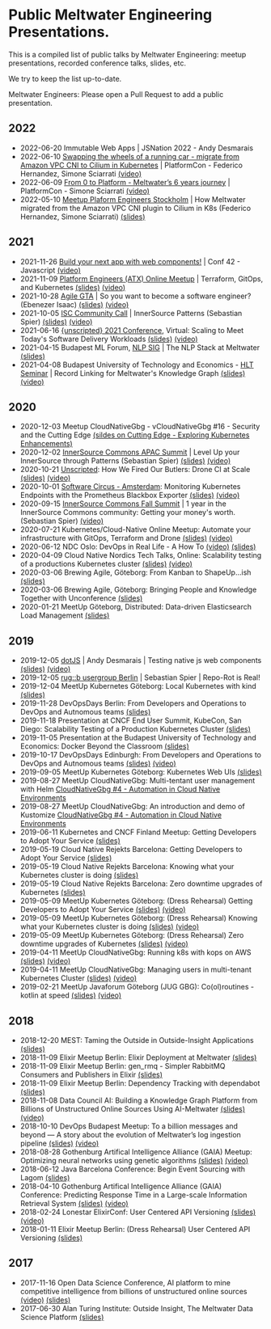 # Public Meltwater Engineering Presentations.

This is a compiled list of public talks by Meltwater Engineering: meetup presentations, recorded conference talks, slides, etc.

We try to keep the list up-to-date.

Meltwater Engineers: Please open a Pull Request to add a public presentation.

## 2022

* 2022-06-20 Immutable Web Apps | JSNation 2022 - Andy Desmarais
* 2022-06-10 [Swapping the wheels of a running car - migrate from Amazon VPC CNI to Cilium in Kubernetes](https://platformcon.com/talk/swapping-the-wheels-of-a-running-car-migrate-from-amazon-vpc-cni-to-cilium-in-kubernetes) | PlatformCon - Federico Hernandez, Simone Sciarrati [(video)](https://www.youtube.com/watch?v=6Sks_Th99t0&ab_channel=PlatformEngineering)
* 2022-06-09 [From 0 to Platform - Meltwater’s 6 years journey](https://platformcon.com/talk/from-0-to-platform-meltwaters-6-years-journey)  | PlatformCon - Simone Sciarrati [(video)](https://www.youtube.com/watch?v=qq1eXxdUvPA&ab_channel=PlatformEngineering)
* 2022-05-10 [Meetup Plaform Engineers Stockholm](https://www.meetup.com/platform-engineers-stockholm/events/285235244/) | How Meltwater migrated from the Amazon VPC CNI plugin to Cilium in K8s (Federico Hernandez, Simone Sciarrati) [(slides)](files/2022-05-10-MeetupPlatformEngineers-Cilium.pdf)

## 2021

* 2021-11-26 [Build your next app with web components!](https://www.conf42.com/JavaScript_2021_Andrew_Desmarais_app_web_components) | Conf 42 - Javascript [(video)](https://www.youtube.com/watch?v=JwnJt9XZl8s)
* 2021-11-09 [Platform Engineers (ATX) Online Meetup](https://www.meetup.com/platform-engineers-atx-online) | Terraform, GitOps, and Kubernetes [(slides)](files/2021-11-09-Terraform-GitOps-and-Kubernetes.pdf) [(video)](https://youtu.be/Oktt3IGJdhI)
* 2021-10-28 [Agile GTA](https://www.meetup.com/Agile-GTA/) | So you want to become a software engineer? (Ebenezer Isaac) [(slides)](files/2021-10-28-How-to-become-an-Engineer_Agile-Meetup.pdf) [(video)](https://www.youtube.com/watch?v=MB6hhM-puEo)
* 2021-10-05 [ISC Community Call](https://www.eventbrite.com/e/innersource-community-call-innersource-patterns-tickets-175369804807) | InnerSource Patterns (Sebastian Spier) [(slides)](https://de.slideshare.net/sebastianspier/isc-community-call-102021-innersource-patterns-gil-yehuda-fei-wan-sebastian-spier) [(video)](https://youtu.be/nfdYQQrAK18)
* 2021-06-16 [{unscripted} 2021 Conference](https://www.unscriptedconf.io/), Virtual: Scaling to Meet Today's Software Delivery Workloads [(slides)](files/2021-06-16-Scaling-to-Meet-Todays-Software-Delivery-Workloads.pdf) [(video)](https://youtu.be/HOMoDEOpRvQ)
* 2021-04-15 Budapest ML Forum, [NLP SIG](https://budapestml.hu/2021/hu/nyilt-este/#nlp) | The NLP Stack at Meltwater [(slides)](https://docs.google.com/presentation/d/1MybxzapFcUQ_VyrpdkbsmNpHTSroKP7qq1PKeupN0LU/edit?usp=sharing) 
* 2021-04-08 Budapest University of Technology and Economics - [HLT Seminar](https://hlt.bme.hu/en/seminar) | Record Linking for Meltwater's Knowledge Graph [(slides)](https://nessie.ilab.sztaki.hu/~kornai/MILAB/mihaltz.pdf) [(video)](https://nessie.ilab.sztaki.hu/~kornai/MILAB/milab210408.mp4)

## 2020

* 2020-12-03 Meetup CloudNativeGbg - vCloudNativeGbg #16 - Security and the Cutting Edge [(sildes on Cutting Edge - Exploring Kubernetes Enhancements)](files/2020-12-03-exploring-k8s-enhancements.pdf)
* 2020-12-02 [InnerSource Commons APAC Summit](https://eventyay.com/e/3dbaaa50) | Level Up your InnerSource through Patterns (Sebastian Spier) [(slides)](https://www.slideshare.net/sebastianspier/isc-summit-apac-2020-fei-wan-sebastian-spier-level-up-your-innersource-through-patterns) [(video)](https://youtu.be/vSCR13LF6Ww)
* 2020-10-21 [Unscripted](https://www.unscriptedconf.io/): How We Fired Our Butlers: Drone CI at Scale [(slides)](files/2020-10-21-drone-ci-at-scale.pdf) [(video)](https://www.youtube.com/watch?v=k-b79UtZX-s)
* 2020-10-01 [Software Circus - Amsterdam](https://www.meetup.com/Software-Circus/events/273448933/): Monitoring Kubernetes Endpoints with the Prometheus Blackbox Exporter [(slides)](files/2020-10-01-monitoring-kubernetes-endpoints.pdf) [(video)](https://www.youtube.com/watch?v=2TpQ3ETmhsw)
* 2020-09-15 [InnerSource Commons Fall Summit](https://innersourcecommons.org/events/isc-fall-2020-agenda/) | 1 year in the InnerSource Commons community: Getting your money's worth. (Sebastian Spier) [(video)](https://youtu.be/2OcnUC-frfg)
* 2020-07-21 Kubernetes/Cloud-Native Online Meetup: Automate your infrastructure with GitOps, Terraform and Drone [(slides)](files/2020-07-21-GitOps-Terraform-and-Drone.pdf) [(video)](https://www.youtube.com/watch?v=oK0KHT6pcN8)
* 2020-06-12 NDC Oslo: DevOps in Real Life - A How To [(video)](https://www.youtube.com/watch?v=2XRaW9ATTCI) [(slides)](https://speakerdeck.com/olbpetersson/ndc-oslo-devops-in-real-life-a-how-to)
* 2020-04-09 Cloud Native Nordics Tech Talks, Online: Scalability testing of a productions Kubernetes cluster [(slides)](files/2020-04-09-Scalability-testing-of-a-production-kubernetes-cluster.pdf) [(video)](https://www.youtube.com/watch?v=JHMBMfs2ngg&feature=emb_title)
* 2020-03-06 Brewing Agile, Göteborg: From Kanban to ShapeUp...ish [(slides)](files/From_Kanban_to_ShapeUp-ish.pdf)
* 2020-03-06 Brewing Agile, Göteborg: Bringing People and Knowledge Together with Unconference [(slides)](files/2020-03-05-bringing-people-and-knowledge-together-with-unconference.pdf)
* 2020-01-21 MeetUp Göteborg, Distributed: Data-driven Elasticsearch Load Management [(slides)](files/GbgDistributed_Shardonnay+ResourcePrediction.pdf)

## 2019

* 2019-12-05 [dotJS](https://www.dotjs.io/) | Andy Desmarais | Testing native js web components [(slides)](https://docs.google.com/presentation/d/18UXzbRcTSftCmZSe-R98hnIRszs1ci2OwbT7D8ZJufc/edit#slide=id.g793a05636e_0_90) [(video)](https://www.youtube.com/watch?v=onE37GZrQaI&feature=emb_title)
* 2019-12-05 [rug::b usergroup Berlin](https://www.rug-b.de/events/december-meetup-2019-575) | Sebastian Spier | Repo-Rot is Real!
* 2019-12-04 MeetUp Kubernetes Göteborg: Local Kubernetes with kind [(slides)](files/2019-12-04-local-kubernetes-with-kind.pdf)
* 2019-11-28 DevOpsDays Berlin: From Developers and Operations to DevOps and Autnomous teams [(slides)](files/2019-11-28-From-Developers-And-Operations-to-DevOps-DevOpsDays-Berlin.pdf)
* 2019-11-18 Presentation at CNCF End User Summit, KubeCon, San Diego: Scalability Testing of a Production Kubernetes Cluster [(slides)](files/2019-11-18-Scalability-Testing-Of-A-Pproduction-Kubernetes-Cluster.pdf)
* 2019-11-05 Presentation at the Budapest University of Technology and Economics: Docker Beyond the Classroom [(slides)](files/2019-11-05-Docker-Beyond-the-Classroom-Public.pdf)
* 2019-10-17 DevOpsDays Edinburgh: From Developers and Operations to DevOps and Autnomous teams [(slides)](files/2019-10-17-from-devs-and-ops-to-devops.pdf) [(video)](https://www.youtube.com/watch?v=CAxj5AzaJAg)
* 2019-09-05 MeetUp Kubernetes Göteborg: Kubernetes Web UIs [(slides)](files/KubernetesWebUIs.pdf)
* 2019-08-27 MeetUp CloudNativeGbg: Multi-tentant user management with Helm [CloudNativeGbg #4 - Automation in Cloud Native Environments](https://www.meetup.com/meetup-group-xgLRCqVz/events/263773329/)
* 2019-08-27 MeetUp CloudNativeGbg: An introduction and demo of Kustomize [CloudNativeGbg #4 - Automation in Cloud Native Environments](https://www.meetup.com/meetup-group-xgLRCqVz/events/263773329/)
* 2019-06-11 Kubernetes and CNCF Finland Meetup: Getting Developers to Adopt Your Service [(slides)](files/2019-06-11-getting-developers-to-adopt-your-service.pdf)
* 2019-05-19 Cloud Native Rejekts Barcelona: Getting Developers to Adopt Your Service [(slides)](files/2019-05-19-getting-developers-to-adopt-your-service.pdf)
* 2019-05-19 Cloud Native Rejekts Barcelona: Knowing what your Kubernetes cluster is doing [(slides)](files/2019-05-19-knowing-what-your-kubernetes-cluster-is-doing.pdf)
* 2019-05-19 Cloud Native Rejekts Barcelona: Zero downtime upgrades of Kubernetes [(slides)](files/2019-05-19-zero-downtime-kubernetes-cluster-upgrades.pdf)
* 2019-05-09 MeetUp Kubernetes Göteborg: (Dress Rehearsal) Getting Developers to Adopt Your Service [(slides)](files/2019-05-09-getting-developers-to-adopt-your-service.pdf) [(video)](https://youtu.be/EpIgwYQlp4c?t=5)
* 2019-05-09 MeetUp Kubernetes Göteborg: (Dress Rehearsal) Knowing what your Kubernetes cluster is doing [(slides)](files/2019-05-09-knowing-what-your-kubernetes-cluster-is-doing.pdf) [(video)](https://youtu.be/EpIgwYQlp4c?t=1811)
* 2019-05-09 MeetUp Kubernetes Göteborg: (Dress Rehearsal) Zero downtime upgrades of Kubernetes [(slides)](files/2019-05-09-zero-downtime-kubernetes-cluster-upgrades.pdf) [(video)](https://youtu.be/EpIgwYQlp4c?t=3939)
* 2019-04-11 MeetUp CloudNativeGbg: Running k8s with kops on AWS [(slides)](files/2019-04-11-lessons-learned-running-k8s-with-kops-on-aws.pdf) [(video)](https://www.youtube.com/watch?v=kHCm0zrn3yw)
* 2019-04-11 MeetUp CloudNativeGbg: Managing users in multi-tenant Kubernetes Cluster [(slides)](files/2019-04-11-managing-users-in-multi-tenant-kubernetes-cluster.pdf) [(video)](https://youtu.be/kHCm0zrn3yw?t=1788)
* 2019-02-21 MeetUp Javaforum Göteborg (JUG GBG): Co(ol)routines - kotlin at speed [(slides)](files/2019-02-21-Kotlin-coolroutines.pdf) [(video)](https://www.youtube.com/watch?v=mWsQRXtzXK0)

## 2018

* 2018-12-20 MEST: Taming the Outside in Outside-Insight Applications [(slides)](files/2018-12-20-MEST-Taming-The-Outside.pdf)
* 2018-11-09 Elixir Meetup Berlin: Elixir Deployment at Meltwater [(slides)](files/2018-11-09-Elixir-Deployment-at-Meltwater.pdf)
* 2018-11-09 Elixir Meetup Berlin: gen_rmq - Simpler RabbitMQ Consumers and Publishers in Elixir [(slides)](files/2018-11-09-gen_rmq-Simpler-RabbitMQ-consumers-and-publishers-in-Elixir.pdf)
* 2018-11-09 Elixir Meetup Berlin: Dependency Tracking with dependabot [(slides)](files/2018-11-09-Dependency-Tracking-with-Dependabot.pdf)
* 2018-11-08 Data Council AI: Building a Knowledge Graph Platform from Billions of Unstructured Online Sources Using AI-Meltwater [(slides)](https://www.datacouncil.ai/talks/building-a-knowledge-graph-platform-from-billions-of-unstructured-online-sources-using-ai) [(video)](https://www.youtube.com/watch?v=vf0t2R0FZ5M)
* 2018-10-10 DevOps Budapest Meetup: To a billion messages and beyond — A story about the evolution of Meltwater’s log ingestion pipeline [(slides)](files/2018-10-10-To-a-billion-messages-and-beyond.pdf) [(video)](https://www.youtube.com/watch?v=BpjjOg_H_0U)
* 2018-08-28 Gothenburg Artifical Intelligence Alliance (GAIA) Meetup: Optimizing neural networks using genetic algorithms [(slides)](files/2018-08-28-optimizing-neural-networks-using-genetic-algorithms.pdf) [(video)](https://youtu.be/R3Er9eoXrus?t=396)
* 2018-06-12 Java Barcelona Conference: Begin Event Sourcing with Lagom [(slides)](files/2018-06-12-Event-Sourcing-with-Lagom.pdf)
* 2018-04-10 Gothenburg Artifical Intelligence Alliance (GAIA) Conference: Predicting Response Time in a Large-scale Information Retrieval System [(slides)](files/2018-04-10-predicting-resource-consumption-in-a-large-scale-information-retrieval-system.pdf) [(video)](https://www.youtube.com/watch?v=aq1uYRUPVKg&t=2s)
* 2018-02-24 Lonestar ElixirConf: User Centered API Versioning [(slides)](files/2018-02-24-Lonstar-UserCenteredAPIVersioning.pdf) [(video)](https://www.youtube.com/watch?v=puUr9_zzTm4)
* 2018-01-11 Elixir Meetup Berlin: (Dress Rehearsal) User Centered API Versioning [(slides)](files/2018-01-11-user-centered-API-versioning.pdf)

## 2017

* 2017-11-16 Open Data Science Conference, AI platform to mine competitive intelligence from billions of unstructured online sources [(video)](https://www.youtube.com/watch?v=Mwv6dSTYvN4) [(slides)](https://docs.google.com/presentation/d/1p41kW8z42lUTrl9EbBc4rpQU-CADWwgUkiO1aNPmD-g/edit?usp=sharing)
* 2017-06-30 Alan Turing Institute: Outside Insight, The Meltwater Data Science Platform [(slides)](files/2017-06-30-ATI-Outside-Insight-Data-Science.pdf)
